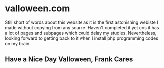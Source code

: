 # valloween.com
Still short of words about this website as it is the first astonishing webiste I made without copying from any source. Haven't completed it yet cos it has a lot of pages and subpages which could delay my studies. Nevertheless, looking forward to getting back to it when I install php programming codes on my brain.
## Have a Nice Day Valloween, Frank Cares ##
